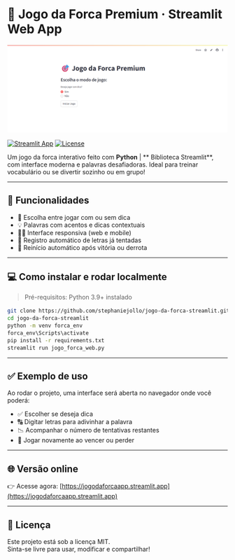 
# 🧠 Jogo da Forca Premium · Streamlit Web App

![Demonstração do jogo](screenshot.png)

[![Streamlit App](https://img.shields.io/badge/Streamlit-Online-success?logo=streamlit)](https://jogodaforcaapp.streamlit.app)
[![License](https://img.shields.io/badge/license-MIT-blue.svg)](LICENSE)

Um jogo da forca interativo feito com **Python** | ** Biblioteca Streamlit**, com interface moderna e palavras desafiadoras. Ideal para treinar vocabulário ou se divertir sozinho ou em grupo!

---

## 🚀 Funcionalidades

- 🧩 Escolha entre jogar com ou sem dica  
- 💡 Palavras com acentos e dicas contextuais  
- 👩‍💻 Interface responsiva (web e mobile)  
- 🎯 Registro automático de letras já tentadas  
- 🔄 Reinício automático após vitória ou derrota

---

## 💻 Como instalar e rodar localmente

> Pré-requisitos: Python 3.9+ instalado

```bash
git clone https://github.com/stephaniejollo/jogo-da-forca-streamlit.git
cd jogo-da-forca-streamlit
python -m venv forca_env
forca_env\Scripts\activate
pip install -r requirements.txt
streamlit run jogo_forca_web.py
```

---

## ✅ Exemplo de uso

Ao rodar o projeto, uma interface será aberta no navegador onde você poderá:

- ✅ Escolher se deseja dica  
- 🔠 Digitar letras para adivinhar a palavra  
- 📉 Acompanhar o número de tentativas restantes  
- 🥇 Jogar novamente ao vencer ou perder

---

## 🌐 Versão online

👉 Acesse agora: [https://jogodaforcaapp.streamlit.app](https://jogodaforcaapp.streamlit.app)

---

## 📄 Licença

Este projeto está sob a licença MIT.  
Sinta-se livre para usar, modificar e compartilhar!

